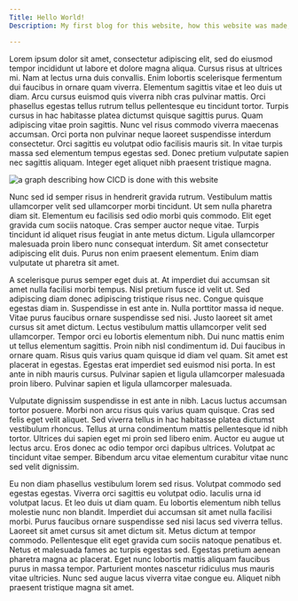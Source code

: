 ```yaml
---
Title: Hello World!
Description: My first blog for this website, how this website was made, and my plans for it.

---
```


Lorem ipsum dolor sit amet, consectetur adipiscing elit, sed do eiusmod tempor incididunt ut labore et dolore magna aliqua. Cursus risus at ultrices mi. Nam at lectus urna duis convallis. Enim lobortis scelerisque fermentum dui faucibus in ornare quam viverra. Elementum sagittis vitae et leo duis ut diam. Arcu cursus euismod quis viverra nibh cras pulvinar mattis. Orci phasellus egestas tellus rutrum tellus pellentesque eu tincidunt tortor. Turpis cursus in hac habitasse platea dictumst quisque sagittis purus. Quam adipiscing vitae proin sagittis. Nunc vel risus commodo viverra maecenas accumsan. Orci porta non pulvinar neque laoreet suspendisse interdum consectetur. Orci sagittis eu volutpat odio facilisis mauris sit. In vitae turpis massa sed elementum tempus egestas sed. Donec pretium vulputate sapien nec sagittis aliquam. Integer eget aliquet nibh praesent tristique magna.

![a graph describing how CICD is done with this
website](https://not-a.link/2UTnTaC.png)

Nunc sed id semper risus in hendrerit gravida rutrum. Vestibulum mattis ullamcorper velit sed ullamcorper morbi tincidunt. Ut sem nulla pharetra diam sit. Elementum eu facilisis sed odio morbi quis commodo. Elit eget gravida cum sociis natoque. Cras semper auctor neque vitae. Turpis tincidunt id aliquet risus feugiat in ante metus dictum. Ligula ullamcorper malesuada proin libero nunc consequat interdum. Sit amet consectetur adipiscing elit duis. Purus non enim praesent elementum. Enim diam vulputate ut pharetra sit amet.

A scelerisque purus semper eget duis at. At imperdiet dui accumsan sit amet nulla facilisi morbi tempus. Nisl pretium fusce id velit ut. Sed adipiscing diam donec adipiscing tristique risus nec. Congue quisque egestas diam in. Suspendisse in est ante in. Nulla porttitor massa id neque. Vitae purus faucibus ornare suspendisse sed nisi. Justo laoreet sit amet cursus sit amet dictum. Lectus vestibulum mattis ullamcorper velit sed ullamcorper. Tempor orci eu lobortis elementum nibh. Dui nunc mattis enim ut tellus elementum sagittis. Proin nibh nisl condimentum id. Dui faucibus in ornare quam. Risus quis varius quam quisque id diam vel quam. Sit amet est placerat in egestas. Egestas erat imperdiet sed euismod nisi porta. In est ante in nibh mauris cursus. Pulvinar sapien et ligula ullamcorper malesuada proin libero. Pulvinar sapien et ligula ullamcorper malesuada.

Vulputate dignissim suspendisse in est ante in nibh. Lacus luctus accumsan tortor posuere. Morbi non arcu risus quis varius quam quisque. Cras sed felis eget velit aliquet. Sed viverra tellus in hac habitasse platea dictumst vestibulum rhoncus. Tellus at urna condimentum mattis pellentesque id nibh tortor. Ultrices dui sapien eget mi proin sed libero enim. Auctor eu augue ut lectus arcu. Eros donec ac odio tempor orci dapibus ultrices. Volutpat ac tincidunt vitae semper. Bibendum arcu vitae elementum curabitur vitae nunc sed velit dignissim.

Eu non diam phasellus vestibulum lorem sed risus. Volutpat commodo sed egestas egestas. Viverra orci sagittis eu volutpat odio. Iaculis urna id volutpat lacus. Et leo duis ut diam quam. Eu lobortis elementum nibh tellus molestie nunc non blandit. Imperdiet dui accumsan sit amet nulla facilisi morbi. Purus faucibus ornare suspendisse sed nisi lacus sed viverra tellus. Laoreet sit amet cursus sit amet dictum sit. Metus dictum at tempor commodo. Pellentesque elit eget gravida cum sociis natoque penatibus et. Netus et malesuada fames ac turpis egestas sed. Egestas pretium aenean pharetra magna ac placerat. Eget nunc lobortis mattis aliquam faucibus purus in massa tempor. Parturient montes nascetur ridiculus mus mauris vitae ultricies. Nunc sed augue lacus viverra vitae congue eu. Aliquet nibh praesent tristique magna sit amet.
